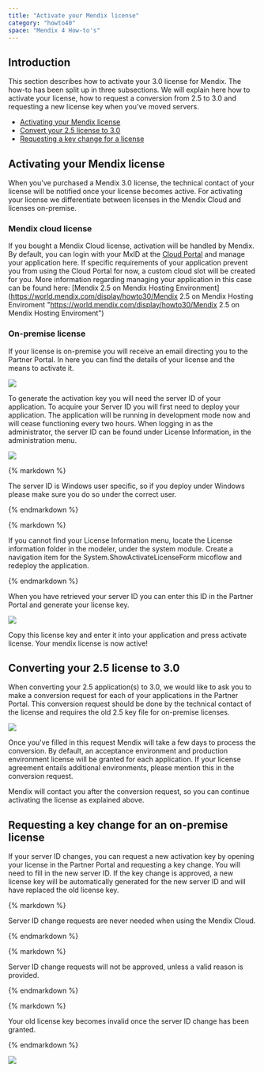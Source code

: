 ```yaml
---
title: "Activate your Mendix license"
category: "howto40"
space: "Mendix 4 How-to's"
---
```

## Introduction

This section describes how to activate your 3.0 license for Mendix. The how-to has been split up in three subsections. We will explain here how to activate your license, how to request a conversion from 2.5 to 3.0 and requesting a new license key when you've moved servers.

*   [Activating your Mendix license](Activate+your+Mendix+license)
*   [Convert your 2.5 license to 3.0](Activate+your+Mendix+license)
*   [Requesting a key change for a license](Activate+your+Mendix+license)

## Activating your Mendix license

When you've purchased a Mendix 3.0 license, the technical contact of your license will be notified once your license becomes active. For activating your license we differentiate between licenses in the Mendix Cloud and licenses on-premise.

### Mendix cloud license

If you bought a Mendix Cloud license, activation will be handled by Mendix. By default, you can login with your MxID at the [Cloud Portal](https://cloud.mendix.com/) and manage your application here. If specific requirements of your application prevent you from using the Cloud Portal for now, a custom cloud slot will be created for you. More information regarding managing your application in this case can be found here: [Mendix 2.5 on Mendix Hosting Environment](https://world.mendix.com/display/howto30/Mendix 2.5 on Mendix Hosting Enviroment "https://world.mendix.com/display/howto30/Mendix 2.5 on Mendix Hosting Enviroment")

### On-premise license

If your license is on-premise you will receive an email directing you to the Partner Portal. In here you can find the details of your license and the means to activate it.

![](attachments/2621647/2752950.png)

To generate the activation key you will need the server ID of your application. To acquire your Server ID you will first need to deploy your application. The application will be running in development mode now and will cease functioning every two hours. When logging in as the administrator, the server ID can be found under License Information, in the administration menu.

![](attachments/2621647/2752949.png)

<div class="alert alert-warning">{% markdown %}

The server ID is Windows user specific, so if you deploy under Windows please make sure you do so under the correct user.

{% endmarkdown %}</div><div class="alert alert-warning">{% markdown %}

If you cannot find your License Information menu, locate the License information folder in the modeler, under the system module. Create a navigation item for the System.ShowActivateLicenseForm micoflow and redeploy the application.

{% endmarkdown %}</div>

When you have retrieved your server ID you can enter this ID in the Partner Portal and generate your license key.

![](attachments/2621647/2752924.png)

Copy this license key and enter it into your application and press activate license. Your mendix license is now active!

## Converting your 2.5 license to 3.0

When converting your 2.5 application(s) to 3.0, we would like to ask you to make a conversion request for each of your applications in the Partner Portal. This conversion request should be done by the technical contact of the license and requires the old 2.5 key file for on-premise licenses.

![](attachments/2621647/2752948.png)

Once you've filled in this request Mendix will take a few days to process the conversion. By default, an acceptance environment and production environment license will be granted for each application. If your license agreement entails additional environments, please mention this in the conversion request.

Mendix will contact you after the conversion request, so you can continue activating the license as explained above.

## Requesting a key change for an on-premise license

If your server ID changes, you can request a new activation key by opening your license in the Partner Portal and requesting a key change. You will need to fill in the new server ID. If the key change is approved, a new license key will be automatically generated for the new server ID and will have replaced the old license key.

<div class="alert alert-info">{% markdown %}

Server ID change requests are never needed when using the Mendix Cloud.

{% endmarkdown %}</div><div class="alert alert-warning">{% markdown %}

Server ID change requests will not be approved, unless a valid reason is provided.

{% endmarkdown %}</div><div class="alert alert-warning">{% markdown %}

Your old license key becomes invalid once the server ID change has been granted.

{% endmarkdown %}</div>

![](attachments/2621647/2752925.png)
